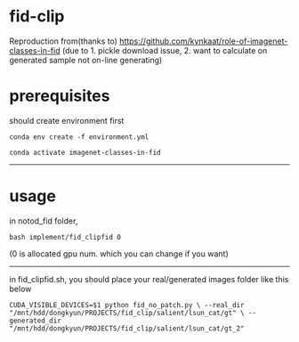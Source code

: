 # fid-clip

Reproduction from(thanks to) https://github.com/kynkaat/role-of-imagenet-classes-in-fid 
(due to 1. pickle download issue, 2. want to calculate on generated sample not on-line generating)

# prerequisites 

should create environment first

`
conda env create -f environment.yml
`

`
conda activate imagenet-classes-in-fid
`

---
# usage

in notod_fid folder, 

`
bash implement/fid_clipfid 0
`


(0 is allocated gpu num. which you can change if you want)

---

in fid_clipfid.sh, you should place your real/generated images folder like this below


`
CUDA_VISIBLE_DEVICES=$1 python fid_no_patch.py \
--real_dir "/mnt/hdd/dongkyun/PROJECTS/fid_clip/salient/lsun_cat/gt" \
--generated_dir "/mnt/hdd/dongkyun/PROJECTS/fid_clip/salient/lsun_cat/gt_2"
`

